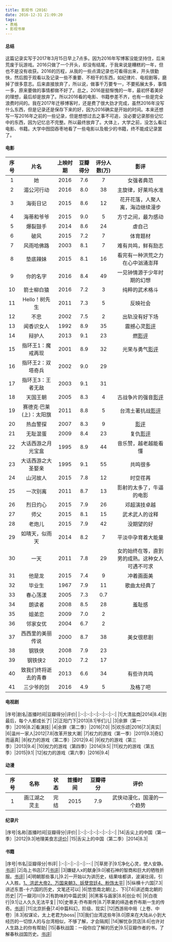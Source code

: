 ```yaml
---
title: 影视书（2016）
date: 2016-12-31 21:09:20
tags:
- 表格
- 影视书单
---
```


#### 总结

这篇记录实写于2017年3月15日早上7点多。因为2016年写博客没能坚持住，后来荒废于玩游戏。2016只做了一个开头，却没有结尾，于我来说是糟糕的一年，但也不是没有收获。2016的历程，从我的一些点滴记录也可看得出来，开头很勤快，然后囿于观看以及记录一些不重要、不相干的东西，如纪律片、电视剧等，磨掉了很多意志。后来直接放弃了，所以说，做事千万要专一，不要拓展太多，事情一多，原来要做的事情都做不好了。总之，2016是挺惭愧的一年，最初怀着美好的理想，最后却是放弃了。所以2016看的电影、书籍参差不齐，也有一些是完全浪费时间的。我在2017年迁移博客时，还是费了很大劲才完成，虽然2016年没写什么东西，但是记录还是保存下来的好，因为2016确实是开始的时间。本来还想写一写2016年之前的一些记录，但是想想过去之事不可追，没必要记录那些记忆中的东西，因为记忆总不完整。所以最终放弃了。大体上，大学之前，没怎么看过电影、书籍。大学中囫囵吞枣地看了一些电影以及极少的书籍，终不能成记录罢了。

#### 电影

|序号|片名|上映时期|豆瓣得分|评分人数(万)|影评|
|:-:|:-:|:-:|:-:|:-:|:-:|
|1|她|2016|7.6|7|女强者典范|
|2|湄公河行动|2016|8.0|38|主旋律，好莱坞水准|
|3|海街日记|2015|8.6|12|花开花落，人聚人离，海边继续漫步|
|4|海蒂和爷爷|2015|9.0|5|方寸之间，最为感动|
|5|爆裂鼓手|2014|8.6|24|虐自己|
|6|破风|2015|7.2|7|体育题材|
|7|风雨哈佛路|2003|8.1|7|难有共鸣，鲜有励志|
|8|垫底辣妹|2015|8.1|16|看完有一种洪荒之力在心中汹涌澎拜|
|9|你的名字|2016|8.4|49|一见钟情源于少年时期的幻想|
|10|箭士柳白猿|2016|7.2|3|纯粹的武术格斗|
|11|Hello！树先生|2011|7.3|5|反映社会|
|12|不忠|2002|7.5|2|出轨没有好下场|
|13|闻香识女人|1992|8.9|35|震撼心灵[影评](https://amasawaseiji.github.io/2016/07/23/%E7%87%83%E5%88%B0%E7%88%86%E7%9A%84%E7%94%B5%E5%BD%B1/)|
|14|辩护人|2013|9.1|23|燃[影评](https://amasawaseiji.github.io/2016/07/23/%E7%87%83%E5%88%B0%E7%88%86%E7%9A%84%E7%94%B5%E5%BD%B1/)|
|15|指环王1：魔戒再现|2001|8.9|32|光荣与勇气[影评](https://amasawaseiji.github.io/2016/07/23/%E7%87%83%E5%88%B0%E7%88%86%E7%9A%84%E7%94%B5%E5%BD%B1/)|
|16|指环王2：双塔奇兵|2002|9.0|29|
|17|指环王3：王者无敌|2003|9.1|31|
|18|天国王朝|2005|8.3|4|古战争片的强音[影评](https://amasawaseiji.github.io/2016/07/23/%E7%87%83%E5%88%B0%E7%88%86%E7%9A%84%E7%94%B5%E5%BD%B1/)|
|19|赛德克·巴莱(上)：太阳旗|2011|8.8|5|台湾土著抗战[影评](https://amasawaseiji.github.io/2016/07/23/%E7%87%83%E5%88%B0%E7%88%86%E7%9A%84%E7%94%B5%E5%BD%B1/)|
|20|热血警探|2007|8.3|9|[影评](https://amasawaseiji.github.io/2016/07/23/%E7%87%83%E5%88%B0%E7%88%86%E7%9A%84%E7%94%B5%E5%BD%B1/)|
|21|无耻混蛋|2009|8.4|23|复仇[影评](https://amasawaseiji.github.io/2016/07/23/%E7%87%83%E5%88%B0%E7%88%86%E7%9A%84%E7%94%B5%E5%BD%B1/)|
|22|大话西游之月光宝盒|1995|8.9|44|音乐赞，越老越能看懂|
|23|大话西游之大圣娶亲|1995|9.1|55|共鸣很多|
|24|山河故人|2015|7.8|12|时空荏苒|
|25|一次别离|2011|8.7|13|影射的太多了，牛逼的电影|
|26|烈日灼心|2015|7.9|26|邓超演技卓越|
|27|师父|2015|8.1|15|武术武人的诠释|
|28|老炮儿|2015|7.9|42|没期望的好|
|29|如晴天，似雨天|2014|8.2|7|平淡中孕育着大能量|
|30|一天|2011|7.8|29|女的始终在等，直到男的成熟。这种女人可遇不可求|
|31|他是龙|2015|7.4|9|冲着画面美|
|32|毕业生|1967|7.9|11|歌曲太经典了|
|33|春心荡漾|2005|7.3|0.7|
|34|朗读者|2008|8.5|28|羞耻感|
|35|姐弟恋|2009|7.0|2|
|36|邻家女优|2004|6.7|2|
|37|西西里的美丽传说|2000|8.7|38|美女很悲剧|
|38|钢铁侠|2008|7.9|23|
|39|钢铁侠2|2010|7.2|17|
|40|致我们终将逝去的青春|2013|6.6|34|有些许共鸣|
|41|三少爷的剑|2016|4.9|5|及格了吧|

#### 电视剧

|序号|剧名|首播时间|豆瓣得分|评价|
|:-:|:-:|:-:|:-:|:-:|:-:|
|1|大清盐商|2014|8.4|到最后，每个人都成长了|
|2|正阳门下|2013|8.1|爷们儿|
|3|余罪（第一季）|2016|8.2|看演技|
|4|余罪（第二季）|2016|7.0|
|5|欢乐颂|2016|7.3|真实|
|6|温州一家人|2012|7.8|改革开放大潮|
|7|权力的游戏（第一季）|2011|9.3|奇幻而逼真|
|8|权力的游戏（第二季）|2012|9.4|
|9|权力的游戏（第三季）|2013|9.4|
|10|权力的游戏（第四季）|2014|9.5|
|11|权力的游戏（第五季）|2015|9.1|
|12|权力的游戏（第六季）|2016|9.4|

#### 动漫

|序号|名称|状态|首播时间|豆瓣得分|评价|
|:-:|:-:|:-:|:-:|:-:|:-:|
|1|画江湖之灵主|完结|2015|7.9|武侠动漫化，国漫的一个趋势|

#### 纪录片

|序号|名称|首播时间|豆瓣得分|评价|
|:-:|:-:|:-:|:-:|:-:|:-:|
|14|舌尖上的中国（第一季）|2012|9.3|地理美食志[评价](https://amasawaseiji.github.io/2016/08/27/%E8%88%8C%E5%B0%96%E4%B8%8A%E7%9A%84%E4%B8%AD%E5%9B%BD%E3%80%90%E7%AC%AC%E4%B8%80%E5%AD%A3%E3%80%81%E7%AC%AC%E4%BA%8C%E5%AD%A3%E3%80%91/)|
|15|舌尖上的中国（第二季）|2014|8.3|

#### 书籍

|序号|书名|豆瓣得分|书评|
|:-:|:-:|:-:|:-:|:--:|
|1|草房子|9.1|净化心灵，使人安静。[书评](https://amasawaseiji.github.io/2016/05/08/草房子/)|
|2|岛上书店|7.7|[书评](https://amasawaseiji.github.io/2016/05/15/岛上书店/)|
|3|嫌疑人x的献身|9.0|被石神的智商和巨大的牺牲折服。[书评](https://amasawaseiji.github.io/2016/05/22/嫌疑人x的献身/)|
|4|明朝那些事儿|9.2|一开始以为讲历史，结果啥都讲，波澜壮阔，引人入胜。[1、洪武大帝](https://amasawaseiji.github.io/2016/05/21/明朝那些事儿1洪武大帝/)[2、万国来朝](https://amasawaseiji.github.io/2016/05/25/明朝那些事儿2万国来朝/)[3、妖孽宫廷](https://amasawaseiji.github.io/2016/05/30/明朝那些事儿3妖孽宫廷/)[4、粉饰太平](https://amasawaseiji.github.io/2016/06/25/明朝那些事儿4粉饰太平/)|
|5|纵横十六国|7.3|讲述东晋-十六国的历史，文笔还可以|
|6|悠悠南北朝(上、下)|7.6|讲述南北朝的历史|
|7|一瓣河川|9.2|有韵味的中篇武侠|
|8|黑客与画家|8.8|创业书|
|9|白夜行|9.1|让人久久无法平复|
|10|史蒂夫·乔布斯传|8.7|苹果的缔造者乔布斯一生的传奇。[书评](https://amasawaseiji.github.io/2016/08/07/乔布斯传/)|
|11|北京折叠|7.4|中篇科幻，阶级、现实|
|12|西游局中局（上卷、中卷）|8.3|权谋论，太上老君为boss|
|13|我们台湾这些年|8.0|原来在大陆从小到大经历的一切惊人的与台湾相似，不够了解，才会隔阂|
|14|解忧杂货店|8.6|也许对人生路上的你有帮助|
|15|春秋战国：一段你应了解的历史|9.5|豆瓣作者的书，了解春秋战国历史。[书评](https://amasawaseiji.github.io/2016/05/04/%E6%98%A5%E7%A7%8B%E6%88%98%E5%9B%BD%EF%BC%9A%E4%B8%80%E6%AE%B5%E4%BD%A0%E5%BA%94%E4%BA%86%E8%A7%A3%E7%9A%84%E5%8E%86%E5%8F%B2%E3%80%90%E6%98%A5%E7%A7%8B%E7%AF%87%E3%80%91/)|
